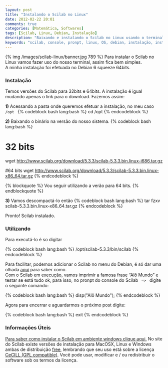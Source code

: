 ```yaml
---
layout: post
title: "Instalando o Scilab no Linux"
date: 2012-02-22 20:01
comments: true
categories: [Matemática, Softwares]
tags: [Scilab, Linux, Debian, Instalação]
description: "Baixando e instalando o Scilab no Linux usando o terminal"
keywords: "scilab, console, pronpt, linux, OS, debian, instalação, install, download, baixar, software, apt-get, aptitude, apt-cache, 32 bits, 64 bits"
---
```

{% img /images/scilab-linux/banner.jpg 789 %}
Para instalar o Scilab no Linux vamos fazer uso do nosso terminal, assim fica bem simples. <br />
A minha instalação foi efetuada no Debian 6 squeeze 64bits.

<!-- more -->

<h3>Instalação</h3>

Temos versões do Scilab para 32bits e 64bits. A instalação é igual mudando apenas o link para o download. Fazemos assim:

<b>1)</b> Acessando a pasta onde queremos efetuar a instalação, no meu caso  <code> /opt </code>
{% codeblock bash lang:bash %}
cd /opt
{% endcodeblock %}

<b>2)</b> Baixando o binário na versão do nosso sistema.
{% codeblock bash lang:bash %}
# 32 bits
wget http://www.scilab.org/download/5.3.3/scilab-5.3.3.bin.linux-i686.tar.gz
 
#64 bits
wget http://www.scilab.org/download/5.3.3/scilab-5.3.3.bin.linux-x86_64.tar.gz
{% endcodeblock %}

{% blockquote %}
Vou seguir utilizando a verão para 64 bits.
{% endblockquote %}

<b>3)</b> Vamos descompactá-lo então
{% codeblock bash lang:bash %}
tar fzxv scilab-5.3.3.bin.linux-x86_64.tar.gz
{% endcodeblock %}

<p>
Pronto! Scilab instalado.
</p>

<h3>Utilizando</h3>
<p>
Para executá-lo é so digitar
</p>
{% codeblock bash lang:bash %}
/opt/scilab-5.3.3/bin/scilab
{% endcodeblock %}

<p>
Para facilitar, podemos adicionar o Scilab no menu do Debian, é só dar uma olhada <a href="http://goo.gl/bmTol" title="Ir para o post">aqui</a> para saber como.
<br />
Com o Scilab em execução, vamos imprimir a famosa frase “Alô Mundo” e testar se está tudo ok, para isso, no pronpt do console do Scilab  <code> –> </code> digite o seguinte comando:
</p>
{% codeblock bash lang:bash %}
disp("Alô Mundo");
{% endcodeblock %}

<p>
Agora para encerrar e aguardarmos o próximo post digite:
</p>

{% codeblock bash lang:bash %}
exit
{% endcodeblock %}

<h3>Informações Úteis</h3>

<a href="http://leandronunes.com/blog/2012/02/22/instalando-o-scilab-no-windows/">Para saber como instalar o Scilab em ambiente windows clique aqui.</a>
No site  do Scilab existe versões de instalação para MacOSX, Linux e Windows ambas de distribuição <a href="http://www.gnu.org/licenses/license-list.html" title="Ir para outro site" target="_blank">free</a>, 
lembrando que seu uso está sobre a licença <a href="http://www.cecill.info/" title="Ir para outro site" target="_blank">CeCILL (GPL compatible)</a>. Você pode usar, modificar e / ou redistribuir o software sob os termos da licença.





